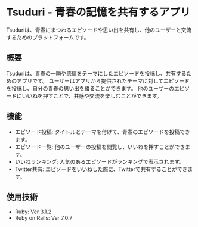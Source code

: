 # Tsuduri - 青春の記憶を共有するアプリ

Tsuduriは、青春にまつわるエピソードや思い出を共有し、他のユーザーと交流するためのプラットフォームです。

## 概要

Tsuduriは、青春の一瞬や感情をテーマにしたエピソードを投稿し、共有するためのアプリです。
ユーザーはアプリから提供されたテーマに対してエピソードを投稿し、自分の青春の思い出を綴ることができます。
他のユーザーのエピソードにいいねを押すことで、共感や交流を楽しむことができます。

## 機能

- エピソード投稿: タイトルとテーマを付けて、青春のエピソードを投稿できます。
- エピソード一覧: 他のユーザーの投稿を閲覧し、いいねを押すことができます。
- いいねランキング: 人気のあるエピソードがランキングで表示されます。
- Twitter共有: エピソードをいいねした際に、Twitterで共有することができます。

## 使用技術

- Ruby: Ver 3.1.2
- Ruby on Rails: Ver 7.0.7
